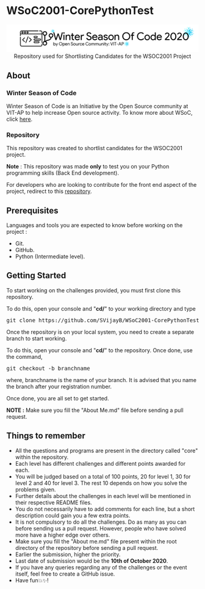 # WSoC2001-CorePythonTest

<p align="center">
    <img src="assets\Logo.png" alt="WSoC Logo">
    <br>Repository used for Shortlisting Candidates for the WSOC2001 Project
</p>

## About

### Winter Season of Code

Winter Season of Code is an Initiative by the Open Source community at VIT-AP to help increase Open source activity.
To know more about WSoC, click [here](https://www.wsocbyosc.com/).

### Repository

This repository was created to shortlist candidates for the WSOC2001 project.

**Note** : This repository was made **only** to test you on your Python programming skills (Back End development). 

For developers who are looking to contribute for the front end aspect of the project, redirect to this [repository](https://github.com/Open-Source-Community-VIT-AP/WSoC-TestRepo).

## Prerequisites

Languages and tools you are expected to know before working on the project : 
- Git.
- GitHub.
- Python (Intermediate level).

## Getting Started

To start working on the challenges provided, you must first clone this repository.

To do this, open your console and "**cd/**" to your working directory and type 

<pre>
git clone https://github.com/SVijayB/WSoC2001-CorePythonTest.git
</pre>

Once the repository is on your local system, you need to create a separate branch to start working. 

To do this, open your console and "**cd/**" to the repository. Once done, use the command,

<pre>
git checkout -b branchname
</pre>

where, branchname is the name of your branch. It is advised that you name the branch after your registration number. 

Once done, you are all set to get started.

**NOTE :** Make sure you fill the "About Me.md" file before sending a pull request.

## Things to remember

- All the questions and programs are present in the directory called "core" within the repository.
- Each level has different challenges and different points awarded for each.
- You will be judged based on a total of 100 points, 20 for level 1, 30 for level 2 and 40 for level 3. The rest 10 depends on how you solve the problems given.
- Further details about the challenges in each level will be mentioned in their respective README files.
- You do not necessarily have to add comments for each line, but a short description could gain you a few extra points.
- It is not compulsory to do all the challenges. Do as many as you can before sending us a pull request. However, people who have solved more have a higher edge over others.
- Make sure you fill the "About me.md" file present within the root directory of the repository before sending a pull request.
- Earlier the submission, higher the priority. 
- Last date of submission would be the **10th of October 2020**.
- If you have any queries regarding any of the challenges or the event itself, feel free to create a GitHub issue.
- Have fun💥✨!
